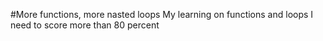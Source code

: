 #More functions, more nasted loops
My learning on functions and loops
I need to score more than 80 percent
